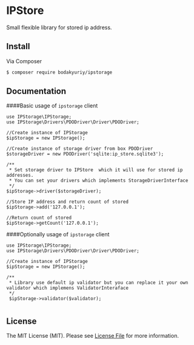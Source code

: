 # IPStore

Small flexible library for stored ip address.

## Install

Via Composer

``` bash
$ composer require bodakyuriy/ipstorage
```

## Documentation

####Basic usage of `ipstorage` client

    use IPStorage\IPStorage;
    use IPStorage\Drivers\PDODriver\Driver\PDODriver;
    
    //Create instance of IPStorage           
    $ipStorage = new IPStorage();
    
    //Create instance of storage driver from box PDODriver
    $storageDriver = new PDODriver('sqlite:ip_store.sqlite3'); 
    
    /**
     * Set storage driver to IPStore  which it will use for stored ip addresses.
     * You can set your drivers which implements StorageDriverInterface 
     */
    $ipStorage->driver($storageDriver);
    
    //Store IP address and return count of stored 
    $ipStorage->add('127.0.0.1');
    
    //Return count of stored 
    $ipStorage->getCount('127.0.0.1');
    
####Optionally usage of `ipstorage` client
    
    use IPStorage\IPStorage;
    use IPStorage\Drivers\PDODriver\Driver\PDODriver;
        
    //Create instance of IPStorage           
    $ipStorage = new IPStorage();
    
    /**
     * Library use default ip validator but you can replace it your own validator which implemens ValidatorInteraface
     */
     $ipStorage->validator($validator);

#
## License

The MIT License (MIT). Please see [License File](LICENSE.md) for more information.
